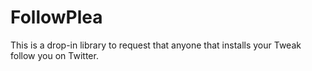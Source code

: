 # FollowPlea

This is a drop-in library to request that anyone that installs your Tweak follow you on Twitter.